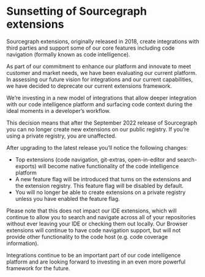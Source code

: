 # Sunsetting of Sourcegraph extensions

Sourcegraph extensions, originally released in 2018, create integrations with third parties and support some of our core features including code navigation (formally known as code intelligence).

As part of our commitment to enhance our platform and innovate to meet customer and market needs, we have been evaluating our current platform. In assessing our future vision for integrations and our current capabilities, we have decided to deprecate our current extensions framework.

We’re investing in a new model of integrations that allow deeper integration with our code intelligence platform and surfacing code context during the ideal moments in a developer’s workflow.

This decision means that after the September 2022 release of Sourcegraph you can no longer create new extensions on our public registry. If you’re using a private registry, you are unaffected.

After upgrading to the latest release you’ll notice the following changes:
- Top extensions (code navigation, git-extras, open-in-editor and search-exports) will become native functionality of the code intelligence platform
- A new feature flag will be introduced that turns on the extensions and the extension registry. This feature flag will be disabled by default.
- You will no longer be able to create extensions on a private registry unless you have enabled the feature flag.

Please note that this does not impact our IDE extensions, which will continue to allow you to search and navigate across all of your repositories without ever leaving your IDE or checking them out locally. Our Browser extensions will continue to have code navigation support, but will not provide other functionality to the code host (e.g. code coverage information).

Integrations continue to be an important part of our code intelligence platform and are looking forward to investing in an even more powerful framework for the future.
